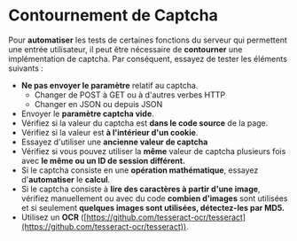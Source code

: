 # Contournement de Captcha

Pour **automatiser** les tests de certaines fonctions du serveur qui permettent une entrée utilisateur, il peut être nécessaire de **contourner** une implémentation de captcha. Par conséquent, essayez de tester les éléments suivants :

* **Ne pas envoyer le paramètre** relatif au captcha.
  * Changer de POST à GET ou à d'autres verbes HTTP
  * Changer en JSON ou depuis JSON
* Envoyer le **paramètre captcha vide**.
* Vérifiez si la valeur du captcha est **dans le code source** de la page.
* Vérifiez si la valeur est **à l'intérieur d'un cookie**.
* Essayez d'utiliser une **ancienne valeur de captcha**
* Vérifiez si vous pouvez utiliser la **même** valeur de captcha plusieurs fois avec **le même ou un ID de session différent.**
* Si le captcha consiste en une **opération mathématique**, essayez d'**automatiser** le **calcul**.
* Si le captcha consiste à **lire des caractères à partir d'une image**, vérifiez manuellement ou avec du code **combien d'images** sont utilisées et si seulement **quelques images sont utilisées, détectez-les par MD5.**
* Utilisez un **OCR** ([https://github.com/tesseract-ocr/tesseract](https://github.com/tesseract-ocr/tesseract)).
